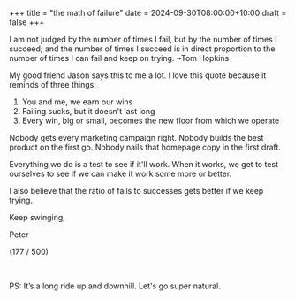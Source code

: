 +++
title = "the math of failure"
date = 2024-09-30T08:00:00+10:00
draft = false
+++

I am not judged by the number of times I fail, but by the number of times I succeed; and the number of times I succeed is in direct proportion to the number of times I can fail and keep on trying.
~Tom Hopkins

My good friend Jason says this to me a lot. I love this quote because it reminds of three things:

1. You and me, we earn our wins
2. Failing sucks, but it doesn't last long
3. Every win, big or small, becomes the new floor from which we operate

Nobody gets every marketing campaign right. Nobody builds the best product on the first go. Nobody nails that homepage copy in the first draft.

Everything we do is a test to see if it'll work. When it works, we get to test ourselves to see if we can make it work some more or better.

I also believe that the ratio of fails to successes gets better if we keep trying.

Keep swinging,

Peter

(177 / 500)

​

PS: It’s a long ride up and downhill. Let's go super natural.